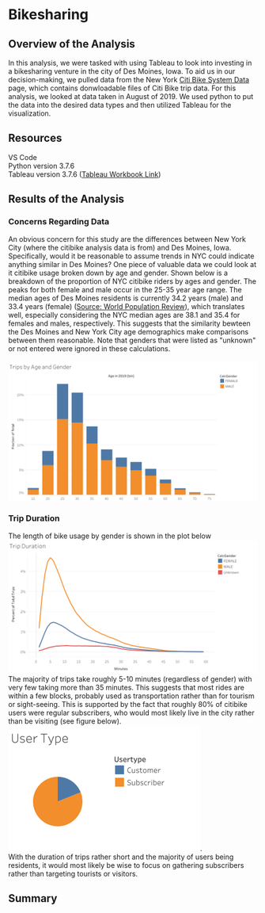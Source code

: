 # Bikesharing
## Overview of the Analysis
In this analysis, we were tasked with using Tableau to look into investing in a bikesharing venture in the city of Des Moines, Iowa. To aid us in our decision-making, we pulled data from the New York [Citi Bike System Data](https://ride.citibikenyc.com/system-data) page, which contains donwloadable files of Citi Bike trip data. For this analysis, we looked at data taken in August of 2019. We used python to put the data into the desired data types and then utilized Tableau for the visualization.
<br />
## Resources
VS Code<br />
Python version 3.7.6<br />
Tableau version 3.7.6 ([Tableau Workbook Link](https://public.tableau.com/app/profile/brian.moazen/viz/citibikeData_201908/TripsbyAgeandGender))<br />

## Results of the Analysis
### Concerns Regarding Data
An obvious concern for this study are the differences between New York City (where the citibike analysis data is from) and Des Moines, Iowa.  Specifically, would it be reasonable to assume trends in NYC could indicate anything similar in Des Moines?  One piece of valuable data we could look at it citibike usage broken down by age and gender.  Shown below is a breakdown of the proportion of NYC citibike riders by ages and gender.  The peaks for both female and male occur in the 25-35 year age range.  The median ages of Des Moines residents is currently 34.2 years (male) and 33.4 years (female) ([Source: World Population Review](https://worldpopulationreview.com/us-cities/des-moines-ia-population)), which translates well, especially considering the NYC median ages are 38.1 and 35.4 for females and males, respectively.  This suggests that the similarity bewteen the Des Moines and New York City age demographics make  comparisons between them reasonable.  Note that genders that were listed as "unknown" or not entered were ignored in these calculations.<br />  
![](/Plots/Trips%20by%20Age%20and%20Gender.png)

### Trip Duration
The length of bike usage by gender is shown in the plot below <br /> 
![](/Plots/Trip%20Duration.png)
The majority of trips take roughly 5-10 minutes (regardless of gender) with very few taking more than 35 minutes.  This suggests that most rides are within a few blocks, probably used as transportation rather than for tourism or sight-seeing.  This is supported by the fact that roughly 80% of citibike users were regular subscribers, who would most likely live in the city rather than be visiting (see figure below).
![](/Plots/User%20Type.png). <br /> 
With the duration of trips rather short and the majority of users being residents, it would most likely be wise to focus on gathering subscribers rather than targeting tourists or visitors.


## Summary
